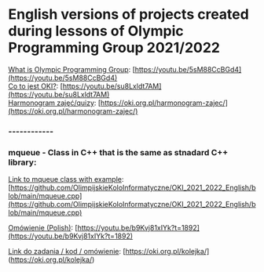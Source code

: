# English versions of projects created during lessons of Olympic Programming Group 2021/2022  
[What is  Olympic Programming Group](https://youtu.be/5sM88CcBGd4): [https://youtu.be/5sM88CcBGd4](https://youtu.be/5sM88CcBGd4)  
[Co to jest OKI?](https://youtu.be/su8Lxldt7AM): [https://youtu.be/su8Lxldt7AM](https://youtu.be/su8Lxldt7AM)  
[Harmonogram zajęć/quizy](https://oki.org.pl/harmonogram-zajec/): [https://oki.org.pl/harmonogram-zajec/](https://oki.org.pl/harmonogram-zajec/)

### ------------
### mqueue - Class in C++ that is the same as stnadard C++ library:

[Link to mqueue class with example](https://github.com/OlimpijskieKoloInformatyczne/OKI_2021_2022_English/blob/main/mqueue.cpp): [https://github.com/OlimpijskieKoloInformatyczne/OKI_2021_2022_English/blob/main/mqueue.cpp](https://github.com/OlimpijskieKoloInformatyczne/OKI_2021_2022_English/blob/main/mqueue.cpp)

[Omówienie (Polish)](https://youtu.be/b9Kvj81xIYk?t=1892): [https://youtu.be/b9Kvj81xIYk?t=1892](https://youtu.be/b9Kvj81xIYk?t=1892)

[Link do zadania / kod / omówienie](https://oki.org.pl/kolejka/): [https://oki.org.pl/kolejka/] (https://oki.org.pl/kolejka/)
